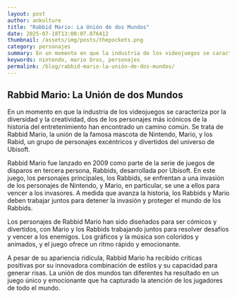 ```yaml
--- 
layout: post 
author: ankolture 
title: "Rabbid Mario: La Unión de dos Mundos"
date: 2025-07-18T13:00:07.076412 
thumbnail: /assets/img/posts/thepockets.png
category: personajes 
summary: En un momento en que la industria de los videojuegos se caracteriza por la diversidad y la creatividad, dos de los personajes más icónicos de la histo...
keywords: nintendo, mario bros, personajes 
permalink: /blog/rabbid-mario-la-unión-de-dos-mundos/ 
--- 
```


## Rabbid Mario: La Unión de dos Mundos

En un momento en que la industria de los videojuegos se caracteriza por la diversidad y la creatividad, dos de los personajes más icónicos de la historia del entretenimiento han encontrado un camino común. Se trata de Rabbid Mario, la unión de la famosa mascota de Nintendo, Mario, y los Rabid, un grupo de personajes excéntricos y divertidos del universo de Ubisoft.

Rabbid Mario fue lanzado en 2009 como parte de la serie de juegos de disparos en tercera persona, Rabbids, desarrollada por Ubisoft. En este juego, los personajes principales, los Rabbids, se enfrentan a una invasión de los personajes de Nintendo, y Mario, en particular, se une a ellos para vencer a los invasores. A medida que avanza la historia, los Rabbids y Mario deben trabajar juntos para detener la invasión y proteger el mundo de los Rabbids.

Los personajes de Rabbid Mario han sido diseñados para ser cómicos y divertidos, con Mario y los Rabbids trabajando juntos para resolver desafíos y vencer a los enemigos. Los gráficos y la música son coloridos y animados, y el juego ofrece un ritmo rápido y emocionante.

A pesar de su apariencia ridícula, Rabbid Mario ha recibido críticas positivas por su innovadora combinación de estilos y su capacidad para generar risas. La unión de dos mundos tan diferentes ha resultado en un juego único y emocionante que ha capturado la atención de los jugadores de todo el mundo.
